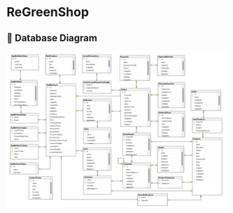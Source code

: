 # ReGreenShop

##  💾 Database Diagram
<p align="center">
<img src="screenshots/Database.png" alt="App Screenshot"  width="800">
</p>